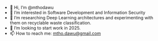 - 👋 Hi, I’m @mthodawu
- 👀 I’m interested in Software Development and Information Security
- 🌱 I’m researching Deep Learning architectures and experimenting with them on recyclable waste classification.
- 💞️ I’m looking to start work in 2025.
- 📫 How to reach me: mtho.dawu@gmail.com

<!---
mthodawu/mthodawu is a ✨ special ✨ repository because its `README.md` (this file) appears on your GitHub profile.
You can click the Preview link to take a look at your changes.
--->
